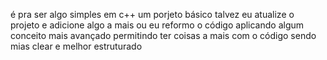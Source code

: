 é pra ser algo simples em c++ um porjeto básico talvez eu atualize o projeto e adicione algo a mais 
ou eu reformo o código aplicando  algum conceito mais avançado permitindo ter coisas a mais
com o código sendo mias clear e melhor estruturado